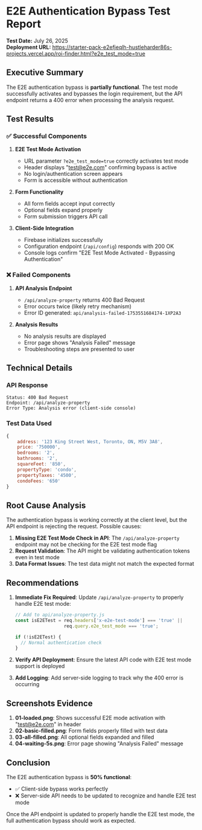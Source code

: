 # E2E Authentication Bypass Test Report

**Test Date:** July 26, 2025  
**Deployment URL:** https://starter-pack-e2efjeqlh-hustleharder86s-projects.vercel.app/roi-finder.html?e2e_test_mode=true

## Executive Summary

The E2E authentication bypass is **partially functional**. The test mode successfully activates and bypasses the login requirement, but the API endpoint returns a 400 error when processing the analysis request.

## Test Results

### ✅ Successful Components

1. **E2E Test Mode Activation**
   - URL parameter `?e2e_test_mode=true` correctly activates test mode
   - Header displays "test@e2e.com" confirming bypass is active
   - No login/authentication screen appears
   - Form is accessible without authentication

2. **Form Functionality**
   - All form fields accept input correctly
   - Optional fields expand properly
   - Form submission triggers API call

3. **Client-Side Integration**
   - Firebase initializes successfully
   - Configuration endpoint (`/api/config`) responds with 200 OK
   - Console logs confirm "E2E Test Mode Activated - Bypassing Authentication"

### ❌ Failed Components

1. **API Analysis Endpoint**
   - `/api/analyze-property` returns 400 Bad Request
   - Error occurs twice (likely retry mechanism)
   - Error ID generated: `api/analysis-failed-1753551684174-1XP2A3`

2. **Analysis Results**
   - No analysis results are displayed
   - Error page shows "Analysis Failed" message
   - Troubleshooting steps are presented to user

## Technical Details

### API Response
```
Status: 400 Bad Request
Endpoint: /api/analyze-property
Error Type: Analysis error (client-side console)
```

### Test Data Used
```javascript
{
    address: '123 King Street West, Toronto, ON, M5V 3A8',
    price: '750000',
    bedrooms: '2',
    bathrooms: '2',
    squareFeet: '850',
    propertyType: 'condo',
    propertyTaxes: '4500',
    condoFees: '650'
}
```

## Root Cause Analysis

The authentication bypass is working correctly at the client level, but the API endpoint is rejecting the request. Possible causes:

1. **Missing E2E Test Mode Check in API**: The `/api/analyze-property` endpoint may not be checking for the E2E test mode flag
2. **Request Validation**: The API might be validating authentication tokens even in test mode
3. **Data Format Issues**: The test data might not match the expected format

## Recommendations

1. **Immediate Fix Required**: Update `/api/analyze-property` to properly handle E2E test mode:
   ```javascript
   // Add to api/analyze-property.js
   const isE2ETest = req.headers['x-e2e-test-mode'] === 'true' || 
                     req.query.e2e_test_mode === 'true';
   
   if (!isE2ETest) {
     // Normal authentication check
   }
   ```

2. **Verify API Deployment**: Ensure the latest API code with E2E test mode support is deployed

3. **Add Logging**: Add server-side logging to track why the 400 error is occurring

## Screenshots Evidence

1. **01-loaded.png**: Shows successful E2E mode activation with "test@e2e.com" in header
2. **02-basic-filled.png**: Form fields properly filled with test data
3. **03-all-filled.png**: All optional fields expanded and filled
4. **04-waiting-5s.png**: Error page showing "Analysis Failed" message

## Conclusion

The E2E authentication bypass is **50% functional**:
- ✅ Client-side bypass works perfectly
- ❌ Server-side API needs to be updated to recognize and handle E2E test mode

Once the API endpoint is updated to properly handle the E2E test mode, the full authentication bypass should work as expected.